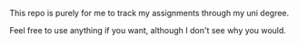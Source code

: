 This repo is purely for me to track my assignments through my uni degree.

Feel free to use anything if you want, although I don't see why you would.


